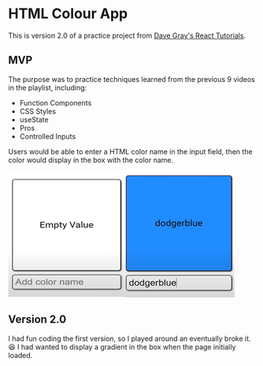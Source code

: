 # HTML Colour App

This is version 2.0 of a practice project from [Dave Gray's React Tutorials](https://www.youtube.com/playlist?list=PL0Zuz27SZ-6PrE9srvEn8nbhOOyxnWXfp).

## MVP

The purpose was to practice techniques learned from the previous 9 videos in the playlist, including:

- Function Components
- CSS Styles
- useState
- Pros
- Controlled Inputs

Users would be able to enter a HTML color name in the input field, then the color would display in the box with the color name.

![screenshots from the tutorial showing initial load & html color entered](./screenshots/tutorial-screenshots.png)

## Version 2.0

I had fun coding the first version, so I played around an eventually broke it. 😆 I had wanted to display a gradient in the box when the page initially loaded.
